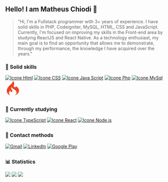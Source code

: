 ## Hello! I am Matheus Chiodi 👋

> "Hi, I'm a Fullstack programmer with 3+ years of experience. I have solid skills in PHP, Codeigniter, MySQL, HTML, CSS and JavaScript. Currently, I'm focused on improving my skills in the Front-end area by studying ReactJS and React Native. As a technology enthusiast, my main goal is to find an opportunity that allows me to demonstrate, through my performance, the knowledge I have acquired over the years."

### 🔧 Solid skills
[<img height="48px" width="48px" title="Html" alt="Icone Html" src="https://skillicons.dev/icons?i=html"/>](https://developer.mozilla.org/pt-BR/docs/Web/HTML)
[<img height="48px" width="48px" title="CSS" alt="Icone CSS" src="https://skillicons.dev/icons?i=css"/>](https://developer.mozilla.org/pt-BR/docs/Web/CSS)
[<img height="48px" width="48px" title="Java Script" alt="Icone Java Script" src="https://skillicons.dev/icons?i=js"/>](https://developer.mozilla.org/pt-BR/docs/Web/JavaScript)
[<img height="48px" width="48px" title="Php" alt="Icone Php" src="https://skillicons.dev/icons?i=php"/>](https://www.php.net/)
[<img height="48px" width="48px" title="MySql" alt="Icone MySql" src="https://skillicons.dev/icons?i=mysql"/>](https://www.mysql.com/)
[<img height="48px" width="48px" title="CodeIgniter" alt="Icone CodeIgniter" src="https://raw.githubusercontent.com/devicons/devicon/master/icons/codeigniter/codeigniter-plain.svg"/>]([https://www.php.net/](https://codeigniter.com/))

##

### 📖 Currently studying
[<img height="48px" width="48px" title="TypeScript" alt="Icone TypeScript" src="https://skillicons.dev/icons?i=ts"/>](https://www.typescriptlang.org/pt/)
[<img height="48px" width="48px" title="React Js e Native" alt="Icone React" src="https://skillicons.dev/icons?i=react"/>](https://pt-br.react.dev)
[<img height="48px" width="48px" title="Node.js" alt="Icone Node.js" src="https://skillicons.dev/icons?i=nodejs"/>](https://nodejs.org)

##

### 🔗 Contact methods

[![Gmail](https://img.shields.io/badge/-Gmail-%23333?style=for-the-badge&logo=gmail&logoColor=white)](mailto:matheuschiodi20@gmail.com)
[![LinkedIn](https://img.shields.io/badge/-LinkedIn-%230077B5?style=for-the-badge&logo=linkedin&logoColor=white)](https://www.linkedin.com/in/matheus-chiodi)
[![Google Play](https://img.shields.io/badge/Google%20Play-Profile-%2300A7E2?style=for-the-badge&logo=google-play&logoColor=white)](https://play.google.com/store/apps/dev?id=8115131743129012258)

##

### 📊 Statistics
<div>
<img loading="lazy" height="180em" src="https://github-readme-stats.vercel.app/api/top-langs/?username=MatheusChiodi&layout=compact&langs_count=7&theme=dracula"/>
<img loading="lazy" height="180em" src="https://github-readme-stats.vercel.app/api/?username=MatheusChiodi&show_icons=true&include_all_commits=true&theme=dracula"/>
<img loading="lazy" height="153em" src="http://github-readme-streak-stats.herokuapp.com/?user=MatheusChiodi&amp;theme=dracula">
</div>



